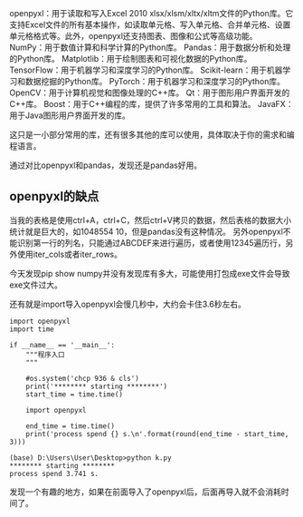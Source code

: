 openpyxl：用于读取和写入Excel 2010 xlsx/xlsm/xltx/xltm文件的Python库。它支持Excel文件的所有基本操作，如读取单元格、写入单元格、合并单元格、设置单元格格式等。此外，openpyxl还支持图表、图像和公式等高级功能。
NumPy：用于数值计算和科学计算的Python库。
Pandas：用于数据分析和处理的Python库。
Matplotlib：用于绘制图表和可视化数据的Python库。
TensorFlow：用于机器学习和深度学习的Python库。
Scikit-learn：用于机器学习和数据挖掘的Python库。
PyTorch：用于机器学习和深度学习的Python库。
OpenCV：用于计算机视觉和图像处理的C++库。
Qt：用于图形用户界面开发的C++库。
Boost：用于C++编程的库，提供了许多常用的工具和算法。
JavaFX：用于Java图形用户界面开发的库。

这只是一小部分常用的库，还有很多其他的库可以使用，具体取决于你的需求和编程语言。


通过对比openpyxl和pandas，发现还是pandas好用。

## openpyxl的缺点
当我的表格是使用ctrl+A，ctrl+C，然后ctrl+V拷贝的数据，然后表格的数据大小统计就是巨大的，如1048554 10，但是pandas没有这种情况。
另外openpyxl不能识别第一行的列名，只能通过ABCDEF来进行遍历，或者使用12345遍历行，另外使用iter_cols或者iter_rows。

今天发现pip show numpy并没有发现库有多大，可能使用打包成exe文件会导致exe文件过大。

还有就是import导入openpyxl会慢几秒中，大约会卡住3.6秒左右。
```
import openpyxl
import time

if __name__ == '__main__':
    """程序入口
    """
    
    #os.system('chcp 936 & cls')
    print('******** starting ********')
    start_time = time.time()
    
    import openpyxl

    end_time = time.time()
    print('process spend {} s.\n'.format(round(end_time - start_time, 3)))

(base) D:\Users\User\Desktop>python k.py
******** starting ********
process spend 3.741 s.
```
发现一个有趣的地方，如果在前面导入了openpyxl后，后面再导入就不会消耗时间了。
